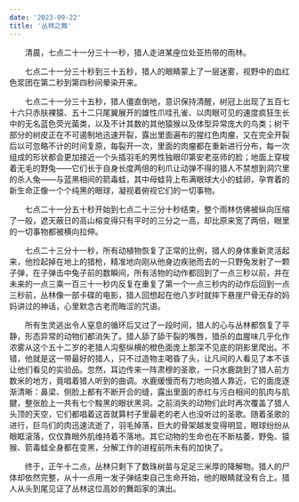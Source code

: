 ```yaml
---
date: '2023-09-22'
title: '丛林之舞'
---
```


&emsp;&emsp;清晨，七点二十一分三十一秒，猎人走进某座位处亚热带的雨林。

&emsp;&emsp;七点二十一分三十秒到三十五秒，猎人的眼睛蒙上了一层迷雾，视野中的血红色浆团在第二秒到第四秒间晕染开来。

&emsp;&emsp;七点二十一分三十五秒，猎人僵直倒地，意识保持清醒，树冠上出现了五百七十六只赤肤裸猿、五十二只尾翼展开的雄性爪哇孔雀、以肉眼可见的速度疯狂生长中的无名蓝色荧光菌类，以及不计其数的其他猿猴以及体型异常庞大的鸟类；树干部分的树皮正在不可遏制地迅速开裂，露出里面遍布的猩红色肉瘤，又在完全开裂后以可忽略不计的时间复原，每裂开一次，里面的肉瘤都在重新进行分布，每一次组成的形状都会更加接近一个头插羽毛的男性独眼印第安老巫师的脸；地面上穿梭着无毛的野兔——它们长于自身长度两倍的利爪让动弹不得的猎人不禁想到洞穴里的杀人兔——与蓝黑相间的箭毒蛙，其中母蛙背上布满眼球大小的蛙卵，孕育着的新生命正像一个个纯黑的眼球，凝视着俯视它们的一切事物。

&emsp;&emsp;七点二十一分五十秒开始到七点二十三分十秒结束，整个雨林仿佛被纵向压缩了一般，遮天蔽日的高山榕变得只有平时的三分之一高，却比原来宽了两倍，眼里的一切事物都被横向拉伸。

&emsp;&emsp;七点二十三分十一秒，所有动植物恢复了正常的比例，猎人的身体重新灵活起来，他捡起掉在地上的猎枪，精准地向刚从他身边疾驰而去的一只野兔发射了一颗子弹，在子弹击中兔子前的数瞬间，所有活物的动作都回到了一点三秒以前，并在未来的一点三乘一百三十一秒内反复在重复了第一个一点三秒内的动作后回到一点三秒前，丛林像一部卡碟的电影，猎人回想起在他八岁时就摔下悬崖尸骨无存的妈妈讲过的神话，心里默念古老而晦涩的咒语。

&emsp;&emsp;所有生灵逃出令人窒息的循环后又过了一段时间，猎人的心与丛林都恢复了平静，形态异常的动物们都消失了。猎人舔了舔干裂的嘴唇，猎杀的血腥味几乎化作浓雾从这个五十二岁的老猎人沟壑纵横的橙色面庞上那深不见底的阴影里爬出。不错，他就是这一带最好的猎人，只不过造物主喝昏了头，让凡间的人看见了本不该让他们看见的实验品。忽然，耳边传来一阵肃穆的圣歌，一只水鹿跳到了猎人前方数米的地方，竟唱着猎人听到的曲调。水鹿缓慢而有力地向猎人靠近，它的面庞逐渐清晰：鼻梁、侧脸上都有不断开合的缝，露出里面的赤红与污白相间的肌肉与肌腱，整张脸上一共有七个黢黑的眼状黑洞。之前消失的动物们此时再次覆盖了猎人头顶的天空，它们都唱着这首就算村子里最老的老人也没听过的圣歌。随着圣歌的进行，巨鸟们的肉迅速流逝了，羽毛掉落，巨大的骨架越发变得明显，眼球纷纷从眼眶滚落，仅仅靠眼外肌维持着不落地。其它动物的生命也在不断枯萎，野兔、猿猴、箭毒蛙全身都在变黑，分解工作的进程前所未有的加快了。

&emsp;&emsp;终于，正午十二点，丛林只剩下了数珠树苗与足足三米厚的降解物。猎人的尸体却依然完整，从十一点用一发子弹结束自己生命开始，他的眼睛就没有合上。猎人从头到尾见证了丛林这位高妙的舞蹈家的演出。